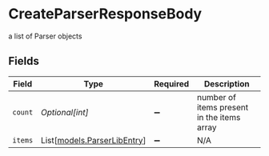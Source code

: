 # CreateParserResponseBody

a list of Parser objects


## Fields

| Field                                                      | Type                                                       | Required                                                   | Description                                                |
| ---------------------------------------------------------- | ---------------------------------------------------------- | ---------------------------------------------------------- | ---------------------------------------------------------- |
| `count`                                                    | *Optional[int]*                                            | :heavy_minus_sign:                                         | number of items present in the items array                 |
| `items`                                                    | List[[models.ParserLibEntry](../models/parserlibentry.md)] | :heavy_minus_sign:                                         | N/A                                                        |
